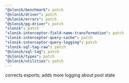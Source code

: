 ```yaml
---
"@slonik/benchmark": patch
"@slonik/driver": patch
"@slonik/errors": patch
"@slonik/pg-driver": patch
"slonik": patch
"slonik-interceptor-field-name-transformation": patch
"slonik-interceptor-query-cache": patch
"slonik-interceptor-query-logging": patch
"slonik-sql-tag-raw": patch
"@slonik/sql-tag": patch
"@slonik/types": patch
"@slonik/utilities": patch
---
```


corrects exports; adds more logging about pool state
